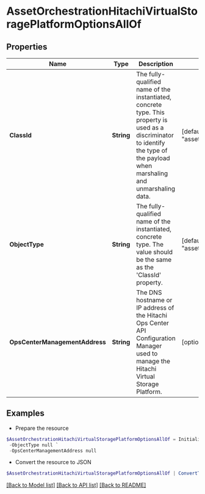 # AssetOrchestrationHitachiVirtualStoragePlatformOptionsAllOf
## Properties

Name | Type | Description | Notes
------------ | ------------- | ------------- | -------------
**ClassId** | **String** | The fully-qualified name of the instantiated, concrete type. This property is used as a discriminator to identify the type of the payload when marshaling and unmarshaling data. | [default to "asset.OrchestrationHitachiVirtualStoragePlatformOptions"]
**ObjectType** | **String** | The fully-qualified name of the instantiated, concrete type. The value should be the same as the &#39;ClassId&#39; property. | [default to "asset.OrchestrationHitachiVirtualStoragePlatformOptions"]
**OpsCenterManagementAddress** | **String** | The DNS hostname or IP address of the Hitachi Ops Center API Configuration Manager used to manage the Hitachi Virtual Storage Platform. | [optional] 

## Examples

- Prepare the resource
```powershell
$AssetOrchestrationHitachiVirtualStoragePlatformOptionsAllOf = Initialize-IntersightAssetOrchestrationHitachiVirtualStoragePlatformOptionsAllOf  -ClassId null `
 -ObjectType null `
 -OpsCenterManagementAddress null
```

- Convert the resource to JSON
```powershell
$AssetOrchestrationHitachiVirtualStoragePlatformOptionsAllOf | ConvertTo-JSON
```

[[Back to Model list]](../README.md#documentation-for-models) [[Back to API list]](../README.md#documentation-for-api-endpoints) [[Back to README]](../README.md)

